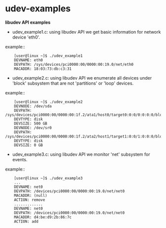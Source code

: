 udev-examples
=============

**libudev API examples**

* udev_example1.c:
using libudev API we get basic information for network device 'eth0'.


example::

        [user@linux ~]$ ./udev_example1
        DEVNAME: eth0
        DEVPATH: /sys/devices/pci0000:00/0000:00:19.0/net/eth0
        MACADDR: 18:03:73:db:c3:31


* udev_example2.c:
using libudev API we enumerate all devices under 'block' subsystem that are not 'partitions' or 'loop' devices.

example::

        [user@linux ~]$ ./udev_example2
        DEVNODE: /dev/sda
        DEVPATH: /sys/devices/pci0000:00/0000:00:1f.2/ata1/host0/target0:0:0/0:0:0:0/block/sda
        DEVTYPE: disk
        DEVSIZE: 500 GB
        DEVNODE: /dev/sr0
        DEVPATH: /sys/devices/pci0000:00/0000:00:1f.2/ata2/host1/target1:0:0/1:0:0:0/block/sr0
        DEVTYPE: disk
        DEVSIZE: 0 GB


* udev_example3.c:
using libudev API we monitor 'net' subsystem for events.

example::

        [user@linux ~]$ ./udev_example3
        ...
        DEVNAME: net0
        DEVPATH: /devices/pci0000:00/0000:00:19.0/net/net0
        MACADDR: (null)
        ACTION: remove
        .............
        DEVNAME: net0
        DEVPATH: /devices/pci0000:00/0000:00:19.0/net/net0
        MACADDR: d4:be:d9:2b:86:7c
        ACTION: add
